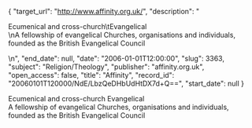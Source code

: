 {
  "target_url": "http://www.affinity.org.uk/", 
  "description": "<p>Ecumenical and cross-church\tEvangelical<br />\nA fellowship of evangelical Churches, organisations and individuals, founded as the British Evangelical Council</p>\n", 
  "end_date": null, 
  "date": "2006-01-01T12:00:00", 
  "slug": 3363, 
  "subject": "Religion/Theology", 
  "publisher": "affinity.org.uk", 
  "open_access": false, 
  "title": "Affinity", 
  "record_id": "20060101T120000/NdE/LbzQeDHbUdHtDX7d+Q==", 
  "start_date": null
}

<p>Ecumenical and cross-church	Evangelical<br />
A fellowship of evangelical Churches, organisations and individuals, founded as the British Evangelical Council</p>
